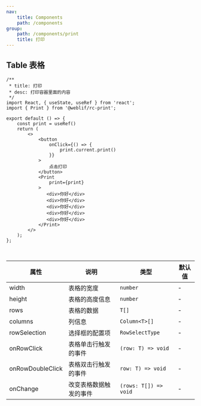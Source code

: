 ```yaml
---
nav:
    title: Components
    path: /components
group:
    path: /components/print
    title: 打印
---
```


## Table 表格

```tsx
/**
 * title: 打印
 * desc: 打印容器里面的内容
 */
import React, { useState, useRef } from 'react';
import { Print } from '@weblif/rc-print';

export default () => {
    const print = useRef()
    return (
        <>
            <button
                onClick={() => {
                    print.current.print()
                }}
            >
                点击打印
            </button>
            <Print
                print={print}
            >
               <div>你好</div>
               <div>你好</div>
               <div>你好</div>
               <div>你好</div>
               <div>你好</div>
            </Print>
        </>
    );
};
```

<br />

| 属性             | 说明                   | 类型                  | 默认值 |
| ---------------- | ---------------------- | --------------------- | ------ |
| width            | 表格的宽度             | `number`              | -      |
| height           | 表格的高度信息         | `number`              | -      |
| rows             | 表格的数据             | `T[]`                 | -      |
| columns          | 列信息                 | `Column<T>[]`         | -      |
| rowSelection     | 选择框的配置项         | `RowSelectType`       | -      |
| onRowClick       | 表格单击行触发的事件   | `(row: T) => void`    | -      |
| onRowDoubleClick | 表格双击行触发的事件   | `row: T) => void`     | -      |
| onChange         | 改变表格数据触发的事件 | `(rows: T[]) => void` | -      |
